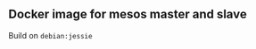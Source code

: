 Docker image for mesos master and slave
---------------------------------------

Build on `debian:jessie`

